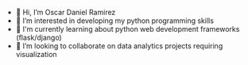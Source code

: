 - 👋 Hi, I’m Oscar Daniel Ramirez
- 👀 I’m interested in developing my python programming skills
- 🌱 I'm currently learning about python web development frameworks (flask/django)
- 💞️ I’m looking to collaborate on data analytics projects requiring visualization

<!---
pbxmy66/pbxmy66 is a ✨ special ✨ repository because its `README.md` (this file) appears on your GitHub profile.
You can click the Preview link to take a look at your changes.
--->
